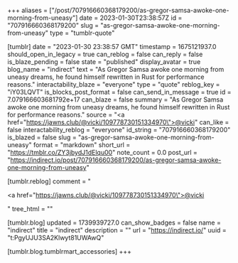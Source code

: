 +++
aliases = ["/post/707916660368179200/as-gregor-samsa-awoke-one-morning-from-uneasy"]
date = 2023-01-30T23:38:57Z
id = "707916660368179200"
slug = "as-gregor-samsa-awoke-one-morning-from-uneasy"
type = "tumblr-quote"

[tumblr]
date = "2023-01-30 23:38:57 GMT"
timestamp = 1675121937.0
should_open_in_legacy = true
can_reblog = false
can_reply = false
is_blaze_pending = false
state = "published"
display_avatar = true
blog_name = "indirect"
text = "As Gregor Samsa awoke one morning from uneasy dreams, he found himself rewritten in Rust for performance reasons."
interactability_blaze = "everyone"
type = "quote"
reblog_key = "iY03LQVT"
is_blocks_post_format = false
can_send_in_message = true
id = 7.079166603681792e+17
can_blaze = false
summary = "As Gregor Samsa awoke one morning from uneasy dreams, he found himself rewritten in Rust for performance reasons."
source = "<a href=\"https://jawns.club/@vicki/109778730151334970\">@vicki</a>"
can_like = false
interactability_reblog = "everyone"
id_string = "707916660368179200"
is_blazed = false
slug = "as-gregor-samsa-awoke-one-morning-from-uneasy"
format = "markdown"
short_url = "https://tmblr.co/ZY3jbydJ1dElqu00"
note_count = 0.0
post_url = "https://indirect.io/post/707916660368179200/as-gregor-samsa-awoke-one-morning-from-uneasy"

[tumblr.reblog]
comment = "<p><a href=\"https://jawns.club/@vicki/109778730151334970\">@vicki</a></p>"
tree_html = ""

[tumblr.blog]
updated = 1739939727.0
can_show_badges = false
name = "indirect"
title = "indirect"
description = ""
url = "https://indirect.io/"
uuid = "t:PgyUJU3SA2Klwyt81UWAwQ"

[tumblr.blog.tumblrmart_accessories]
+++
